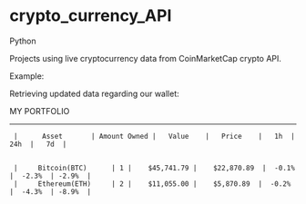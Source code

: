 # crypto_currency_API
Python


Projects using live cryptocurrency data from CoinMarketCap crypto API.


Example:

Retrieving updated data regarding our wallet:

MY PORTFOLIO

----------------------------------------------------------------------------





     |      Asset       | Amount Owned |   Value    |   Price    |   1h  |  24h  |   7d  |


     |     Bitcoin(BTC)      | 1 |    $45,741.79 |    $22,870.89  |  -0.1% |  -2.3%  | -2.9%  |
     |     Ethereum(ETH)     | 2 |    $11,055.00 |    $5,870.89  |  -0.2% |  -4.3%  | -8.9%  |

                                                                                          
                                                                                                                                                                                                                       
